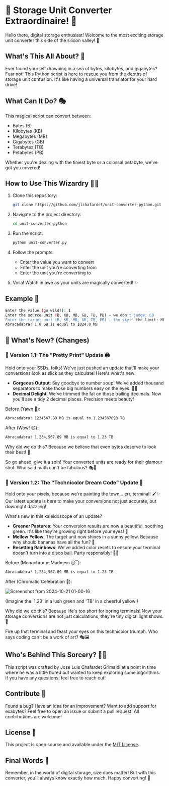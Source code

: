 # 🚀 Storage Unit Converter Extraordinaire! 💾

Hello there, digital storage enthusiast! Welcome to the most exciting storage unit converter this side of the silicon valley! 🎉

## What's This All About? 🤔

Ever found yourself drowning in a sea of bytes, kilobytes, and gigabytes? Fear not! This Python script is here to rescue you from the depths of storage unit confusion. It's like having a universal translator for your hard drive!

## What Can It Do? 🎭

This magical script can convert between:

- Bytes (B)
- Kilobytes (KB)
- Megabytes (MB)
- Gigabytes (GB)
- Terabytes (TB)
- Petabytes (PB)

Whether you're dealing with the tiniest byte or a colossal petabyte, we've got you covered!

## How to Use This Wizardry 🧙‍♂️

1. Clone this repository:

   ```bash
   git clone https://github.com/jlchafardet/unit-converter-python.git
   ```

2. Navigate to the project directory:

   ```bash
   cd unit-converter-python
   ```

3. Run the script:

   ```bash
   python unit-converter.py
   ```

4. Follow the prompts:
   - Enter the value you want to convert
   - Enter the unit you're converting from
   - Enter the unit you're converting to

5. Voila! Watch in awe as your units are magically converted! ✨

## Example 🌟

```bash
Enter the value (go wild!): 1
Enter the source unit (B, KB, MB, GB, TB, PB) - we don't judge: GB
Enter the target unit (B, KB, MB, GB, TB, PB) - the sky's the limit: MB
Abracadabra! 1.0 GB is equal to 1024.0 MB
```

## 🎉 What's New? (Changes)

### 🌟 Version 1.1: The "Pretty Print" Update 🖨️

Hold onto your SSDs, folks! We've just pushed an update that'll make your conversions look as slick as they calculate! Here's what's new:

- **Gorgeous Output**: Say goodbye to number soup! We've added thousand separators to make those big numbers easy on the eyes. 👀✨
- **Decimal Delight**: We've trimmed the fat on those trailing decimals. Now you'll see a tidy 2 decimal places. Precision meets beauty!

Before (Yawn 🥱):

```bash
Abracadabra! 1234567.89 MB is equal to 1.234567890 TB
```

After (Wow! 😍):

```bash
Abracadabra! 1,234,567.89 MB is equal to 1.23 TB
```

Why did we do this? Because we believe that even bytes deserve to look their best! 💅

So go ahead, give it a spin! Your converted units are ready for their glamour shot. Who said math can't be fabulous? 🎭🚀

### 🌈 Version 1.2: The "Technicolor Dream Code" Update 🎨

Hold onto your pixels, because we're painting the town... err, terminal! 🖌️✨ Our latest update is here to make your conversions not just accurate, but downright dazzling!

What's new in this kaleidoscope of an update?

- **Greener Pastures**: Your conversion results are now a beautiful, soothing green. It's like they're growing right before your eyes! 🌱
- **Mellow Yellow**: The target unit now shines in a sunny yellow. Because why should bananas have all the fun? 🍌
- **Resetting Rainbows**: We've added color resets to ensure your terminal doesn't turn into a disco ball. Party responsibly! 🕺💃

Before (Monochrome Madness 😴):

```bash
Abracadabra! 1,234,567.89 MB is equal to 1.23 TB
```

After (Chromatic Celebration 🎉):

![Screenshot from 2024-10-21 01-00-16](https://github.com/user-attachments/assets/9e564fd0-4cc0-48e0-996c-3866107f342d)


(Imagine the '1.23' in a lush green and 'TB' in a cheerful yellow!)

Why did we do this? Because life's too short for boring terminals! Now your storage conversions are not just calculations, they're tiny digital light shows. 🌟

Fire up that terminal and feast your eyes on this technicolor triumph. Who says coding can't be a work of art? 🎭🖼️

## Who's Behind This Sorcery? 🧑‍💻

This script was crafted by Jose Luis Chafardet Grimaldi at a point in time where he was a little bored but wanted to keep exploring some algorithms. If you have any questions, feel free to reach out!

## Contribute 🤝

Found a bug? Have an idea for an improvement? Want to add support for exabytes? Feel free to open an issue or submit a pull request. All contributions are welcome!

## License 📜

This project is open source and available under the [MIT License](LICENSE).

## Final Words 📢

Remember, in the world of digital storage, size does matter! But with this converter, you'll always know exactly how much. Happy converting! 🎊
